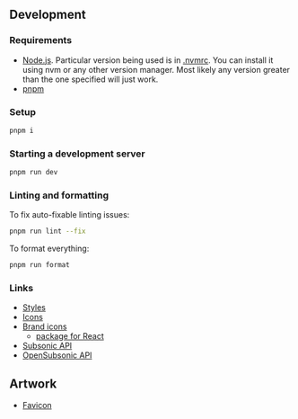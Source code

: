 ## Development

### Requirements

- [Node.js](https://nodejs.org/en).
  Particular version being used is in [.nvmrc](./.nvmrc).
  You can install it using nvm or any other version manager.
  Most likely any version greater than the one specified will just work.
- [pnpm](https://pnpm.io)

### Setup

```sh
pnpm i
```

### Starting a development server

```sh
pnpm run dev
```

### Linting and formatting

To fix auto-fixable linting issues:

```sh
pnpm run lint --fix
```

To format everything:

```sh
pnpm run format
```

### Links

- [Styles](https://tailwindcss.com)
- [Icons](https://lucide.dev/icons)
- [Brand icons](https://simpleicons.org/)
  - [package for React](https://github.com/icons-pack/react-simple-icons)
- [Subsonic API](https://www.subsonic.org/pages/api.jsp)
- [OpenSubsonic API](https://opensubsonic.netlify.app)

## Artwork

- [Favicon](https://www.figma.com/design/4fi9GDFXvHlNJapC230Ly0/Violette?m=auto&t=k5jszBlmYI9ksUQ3-7)
